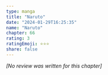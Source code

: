 ```yaml
---
type: manga
title: "Naruto"
date: "2024-01-29T16:25:35"
name: "Naruto"
chapter: 66
rating: 3
ratingEmoji: ⭐️⭐️⭐️
share: false
---
```


*[No review was written for this chapter]*
